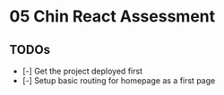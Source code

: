 # 05 Chin React Assessment

## TODOs

- [-] Get the project deployed first
- [-] Setup basic routing for homepage as a first page
